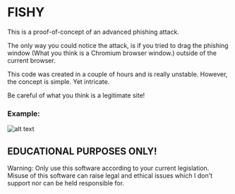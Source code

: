 # FISHY
This is a proof-of-concept of an advanced phishing attack.

The only way you could notice the attack, is if you tried to drag the phishing window (What you think is a Chromium browser window.) outside of the current browser.

This code was created in a couple of hours and is really unstable. However, the concept is simple. Yet intricate.

Be careful of what you think is a legitimate site!

### Example:
![alt text](https://i.imgur.com/NgKnBVq.png)

## EDUCATIONAL PURPOSES ONLY!
Warning: Only use this software according to your current legislation. Misuse of this software can raise legal and ethical issues which I don't support nor can be held responsible for.
